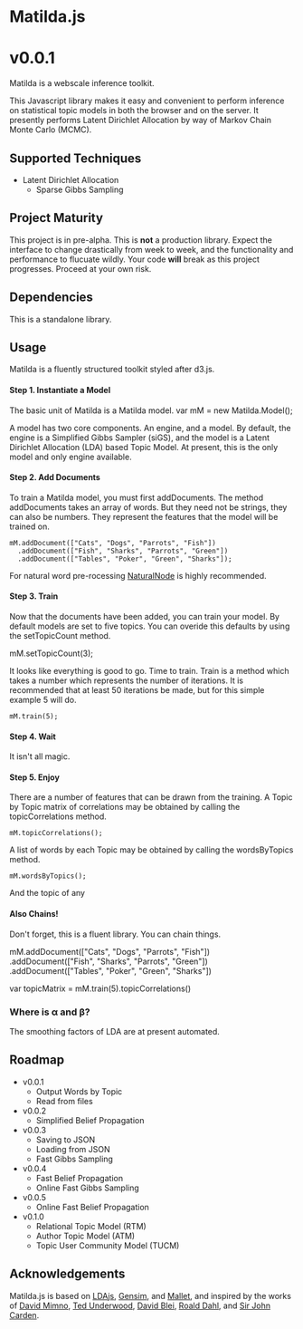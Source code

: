 # Matilda.js
v0.0.1
=======


Matilda is a webscale inference toolkit. 

This Javascript library makes it easy and convenient to perform inference on statistical topic models in both the browser and on the server. 
It presently performs Latent Dirichlet Allocation by way of Markov Chain Monte Carlo (MCMC).

## Supported Techniques
* Latent Dirichlet Allocation
  - Sparse Gibbs Sampling

## Project Maturity
This project is in pre-alpha. 
This is __not__ a production library. 
Expect the interface to change drastically from week to week, and the functionality and performance to flucuate wildly. 
Your code __will__ break as this project progresses. 
Proceed at your own risk.

## Dependencies
This is a standalone library. 

## Usage

Matilda is a fluently structured toolkit styled after d3.js. 

#### Step 1. Instantiate a Model
The basic unit of Matilda is a Matilda model.
    var mM = new Matilda.Model();

A model has two core components. An engine, and a model. 
By default, the engine is a Simplified Gibbs Sampler (siGS), and the model is a Latent Dirichlet Allocation (LDA) based Topic Model. 
At present, this is the only model and only engine available.

#### Step 2. Add Documents

To train a Matilda model, you must first addDocuments. 
The method addDocuments takes an array of words.
But they need not be strings, they can also be numbers.
They represent the features that the model will be trained on.

    mM.addDocument(["Cats", "Dogs", "Parrots", "Fish"]) 
      .addDocument(["Fish", "Sharks", "Parrots", "Green"])
      .addDocument(["Tables", "Poker", "Green", "Sharks"]);

For natural word pre-rocessing [NaturalNode](https://github.com/NaturalNode/natural) is highly recommended.

#### Step 3. Train

Now that the documents have been added, you can train your model.
By default models are set to five topics.
You can overide this defaults by using the setTopicCount method.

   mM.setTopicCount(3);

It looks like everything is good to go. 
Time to train.
Train is a method which takes a number which represents the number of iterations.
It is recommended that at least 50 iterations be made, but for this simple example 5 will do.

    mM.train(5);

#### Step 4. Wait

It isn't all magic.

#### Step 5. Enjoy

There are a number of features that can be drawn from the training.
A Topic by Topic matrix of correlations may be obtained by calling the topicCorrelations method. 

    mM.topicCorrelations();

A list of words by each Topic may be obtained by calling the wordsByTopics method.

    mM.wordsByTopics();

And the topic of any 

#### Also Chains!
Don't forget, this is a fluent library. You can chain things.

  mM.addDocument(["Cats", "Dogs", "Parrots", "Fish"]) 
    .addDocument(["Fish", "Sharks", "Parrots", "Green"])
    .addDocument(["Tables", "Poker", "Green", "Sharks"])
  
  var topicMatrix = mM.train(5).topicCorrelations()

### Where is α and β?

The smoothing factors of LDA are at present automated.

## Roadmap
* v0.0.1
  - Output Words by Topic
  - Read from files
* v0.0.2
  - Simplified Belief Propagation
* v0.0.3
  - Saving to JSON
  - Loading from JSON
  - Fast Gibbs Sampling
* v0.0.4
  - Fast Belief Propagation
  - Online Fast Gibbs Sampling
* v0.0.5
  - Online Fast Belief Propagation
* v0.1.0
  - Relational Topic Model (RTM)
  - Author Topic Model (ATM)
  - Topic User Community Model (TUCM)

## Acknowledgements
Matilda.js is based on [LDAjs](https://github.com/mimno/jsLDA), [Gensim](http://radimrehurek.com/gensim/), and [Mallet](http://mallet.cs.umass.edu/), and inspired by the works of [David Mimno](http://www.cs.princeton.edu/~mimno/), [Ted Underwood](http://tedunderwood.com/), [David Blei](http://www.cs.princeton.edu/~blei/), [Roald Dahl](http://www.roalddahl.com/), and [Sir John Carden](http://www.tankmuseum.org/ixbin/indexplus?_IXSS_=_IXMENU_%3dVehicles%26ALL%3dmatilda%26_IXACTION_%3dsummary%26%252asform%3d%252fsearch_form%252fbovtm_combined%26_IXSESSION_%3d3N23FDeXD_4%26TYPE%3darticle%26_IXFPFX_%3dtemplates%252fsummary%252f&_IXFIRST_=12&_IXSPFX_=templates/full/tvod/t&_IXMAXHITS_=1&submit-button=summary&_IXSESSION_=3N23FDeXD_4&_IXMENU_=Vehicles).
